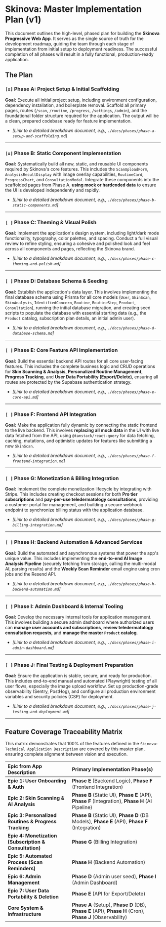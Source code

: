 # **Skinova: Master Implementation Plan (v1)**

This document outlines the high-level, phased plan for building the **Skinova** **Progressive Web App**. It serves as the single source of truth for the development roadmap, guiding the team through each stage of implementation from initial setup to deployment readiness. The successful completion of all phases will result in a fully functional, production-ready application.

## The Plan

### `[x]` Phase A: Project Setup & Initial Scaffolding

**Goal:** Execute all initial project setup, including environment configuration, dependency installation, and boilerplate removal. Scaffold all primary pages, routes (`/scan`, `/routine`, `/progress`, `/settings`, `/admin`), and the foundational folder structure required for the application. The output will be a clean, prepared codebase ready for feature implementation.

- *[Link to a detailed breakdown document, e.g., `./docs/phases/phase-a-setup-and-scaffolding.md`]*

---

### `[x]` Phase B: Static Component Implementation

**Goal:** Systematically build all new, static, and reusable UI components required by Skinova's core features. This includes the `ScanUploadForm`, `AnalysisResultDisplay` with image overlay capabilities, `RoutineCard`, `ProgressChart`, and `ConsultationModal`. Integrate these components into the scaffolded pages from Phase A, **using mock or hardcoded data** to ensure the UI is developed independently and rapidly.

- *[Link to a detailed breakdown document, e.g., `./docs/phases/phase-b-static-components.md`]*

---

### `[ ]` Phase C: Theming & Visual Polish

**Goal:** Implement the application's design system, including light/dark mode functionality, typography, color palettes, and spacing. Conduct a full visual review to refine styling, ensuring a cohesive and polished look and feel across all components and pages, reflecting the Skinova brand.

- *[Link to a detailed breakdown document, e.g., `./docs/phases/phase-c-theming-and-polish.md`]*

---

### `[ ]` Phase D: Database Schema & Seeding

**Goal:** Establish the application's data layer. This involves implementing the final database schema using Prisma for all core models (`User`, `SkinScan`, `SkinAnalysis`, `IdentifiedConcern`, `Routine`, `RoutineStep`, `Product`, `Consultation`), running the initial database migration, and creating seed scripts to populate the database with essential starting data (e.g., the `Product` catalog, subscription plan details, an initial admin user).

- *[Link to a detailed breakdown document, e.g., `./docs/phases/phase-d-database-schema.md`]*

---

### `[ ]` Phase E: Core Feature API Implementation

**Goal:** Build the essential backend API routes for all core user-facing features. This includes the complete business logic and CRUD operations for **Skin Scanning & Analysis**, **Personalized Routine Management**, **Progress Tracking**, and **User Data Portability (Export/Delete)**, ensuring all routes are protected by the Supabase authentication strategy.

- *[Link to a detailed breakdown document, e.g., `./docs/phases/phase-e-core-api.md`]*

---

### `[ ]` Phase F: Frontend API Integration

**Goal:** Make the application fully dynamic by connecting the static frontend to the live backend. This involves **replacing all mock data** in the UI with live data fetched from the API, using `@tanstack/react-query` for data fetching, caching, mutations, and optimistic updates for features like submitting a new `SkinScan`.

- *[Link to a detailed breakdown document, e.g., `./docs/phases/phase-f-frontend-integration.md`]*

---

### `[ ]` Phase G: Monetization & Billing Integration

**Goal:** Implement the complete monetization lifecycle by integrating with Stripe. This includes creating checkout sessions for both **Pro tier subscriptions** and **pay-per-use teledermatology consultations**, providing a customer portal for management, and building a secure webhook endpoint to synchronize billing status with the application database.

- *[Link to a detailed breakdown document, e.g., `./docs/phases/phase-g-billing-integration.md`]*

---

### `[ ]` Phase H: Backend Automation & Advanced Services

**Goal:** Build the automated and asynchronous systems that power the app's unique value. This includes implementing the **end-to-end AI Image Analysis Pipeline** (securely fetching from storage, calling the multi-modal AI, parsing results) and the **Weekly Scan Reminder** email engine using cron jobs and the Resend API.

- *[Link to a detailed breakdown document, e.g., `./docs/phases/phase-h-backend-automation.md`]*

---

### `[ ]` Phase I: Admin Dashboard & Internal Tooling

**Goal:** Develop the necessary internal tools for application management. This involves building a secure admin dashboard where authorized users can **manage user accounts and subscriptions**, **review teledermatology consultation requests**, and **manage the master `Product` catalog**.

- *[Link to a detailed breakdown document, e.g., `./docs/phases/phase-i-admin-dashboard.md`]*

---

### `[ ]` Phase J: Final Testing & Deployment Preparation

**Goal:** Ensure the application is stable, secure, and ready for production. This includes end-to-end manual and automated (Playwright) testing of all user flows, especially the image upload workflow. Set up production-grade observability (Sentry, PostHog), and configure all production environment variables and security policies (CSP) for deployment.

- *[Link to a detailed breakdown document, e.g., `./docs/phases/phase-j-testing-and-deployment.md`]*

---

## Feature Coverage Traceability Matrix

This matrix demonstrates that 100% of the features defined in the `Skinova: Technical Application Description` are covered by this master plan, ensuring complete alignment between vision and execution.

| Epic from App Description | Primary Implementation Phase(s) |
| :--- | :--- |
| **Epic 1: User Onboarding & Auth** | **Phase E** (Backend Logic), **Phase F** (Frontend Integration) |
| **Epic 2: Skin Scanning & AI Analysis** | **Phase B** (Static UI), **Phase E** (API), **Phase F** (Integration), **Phase H** (AI Pipeline) |
| **Epic 3: Personalized Routines & Progress Tracking** | **Phase B** (Static UI), **Phase D** (DB Models), **Phase E** (API), **Phase F** (Integration) |
| **Epic 4: Monetization (Subscription & Consultation)** | **Phase G** (Billing Integration) |
| **Epic 5: Automated Process (Scan Reminders)** | **Phase H** (Backend Automation) |
| **Epic 6: Admin Management** | **Phase D** (Admin user seed), **Phase I** (Admin Dashboard) |
| **Epic 7: User Data Portability & Deletion** | **Phase E** (API for Export/Delete) |
| **Core System & Infrastructure** | **Phase A** (Setup), **Phase D** (DB), **Phase E** (API), **Phase H** (Cron), **Phase J** (Observability) |